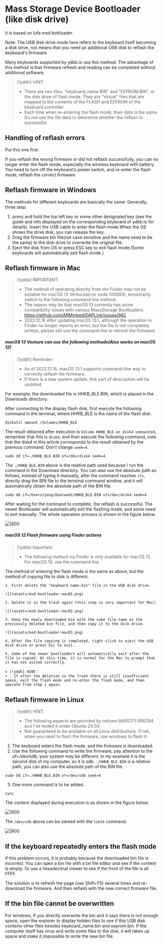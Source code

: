 # Mass Storage Device Bootloader (like disk drive)

It is based on lufa msd bottloader. 

Note: The USB disk drive mode here refers to the keyboard itself becoming a disk drive, not means that you need an additional USB disk to reflash the keyboard's firmware.

Many keyboards supported by ydkb.io use this method. The advantage of this method is that firmware refresh and reading can be completed without additional software.

> [!yddh] HINT:
> - There are two files, "keyboard_name.BIN" and "EEPROM.BIN", in the disk drive of flash mode. They are "virtual" files that are mapped to the contents of the FLASH and EEPROM of the keyboard controller.
> - Each time when re-entering the flash mode, their date is the same. Do not use the file date to determine whether the reflash is successful.


## Handling of reflash errors

Put this one first. 

If you reflash the wrong firmware or did not reflash successfully, you can no longer enter the flash mode, especially the wireless keyboard with battery. You need to turn off the keyboard's power switch, and re-enter the flash mode, reflash the correct firmware.


## Reflash firmware in Windows

The methods for different keyboards are basically the same. Generally, three step:

  1. press and hold the top left key or some other designated key (see the guide and info displayed on the corresponding keyboard of ydkb.io for details). Insert the USB cable to enter the flash mode.When the OS shows the drive disk, you can release the key. 
  2. Drag the firmware bin file(not case sensitive and the name need to be the same) to the disk drive to overwrite the original file.
  3. Eject the disk from OS or press ESC key to exit flash mode.(Some keyboards will automatically exit flash mode.)


## Reflash firmware in Mac

> [!ydda] IMPORTANT:
> - The method of operating directly from the Finder may not be suitable for macOS 13 Ventura(error code 100093), temporarily switch to the following command line method.
> - The reason may be that macOS 13 currently has some compatibility issues with various MassStorage Bootloaders. https://github.com/ARMmbed/DAPLink/issues/982
> - 2022.12.16 After updating macOS 13.1, although the operation in Finder no longer reports an error, but the file is not completely written, please still use the command line to refresh the firmware.

##### macOS 13 Ventura can use the following methods(Also works on macOS 12)

> [!yddh] Reminder:
> - As of 2022.12.16, macOS 13.1 supports command-line way to correctly reflash the firmware.
> - If there is a new system update, this part of description will be updated.

For example, the downloaded file is HHKB_BLE.BIN, which is placed in the Downloads directory.

After connecting to the display flash disk, first execute the following command in the terminal, where HHKB_BLE is the name of the flash disk.

```macOS
diskutil umount /Volumes/HHKB_BLE
```

The result obtained after execution is `Volume HHKB_BLE on disk4 unmounted`, remember that this is `disk4`, and then execute the following command, note that the disk4 in this article corresponds to the result obtained by the previous command. Don't change `seek=4`.

```macOS
sudo dd if=./HHKB_BLE.BIN of=/dev/disk4 seek=4
```
The `./HHKB_BLE.BIN` above is the relative path used because I run the command in the Download directory. You can also use the absolute path as follows, instead of typing it manually, after the command reaches `if=`, directly drag the BIN file to the terminal command window, and it will automatically obtain the absolute path of the BIN file.

```macOS
sudo dd if=/Users/yang/Dowloads/HHKB_BLE.BIN of=/dev/disk4 seek=4
```

After waiting for the command to complete, the reflash is successful. The newer Bootloader will automatically exit the flashing mode, and some need to exit manually. The whole operation process is shown in the figure below.

![|600](assets/msd-bootloader-mac13-01.jpg)

##### macOS 12 Flash firmware using Finder actions

> [!ydda] Important:
> - The following method via Finder is only available for macOS 12. For macOS 13, use the command line 

The method of entering the flash mode is the same as above, but the method of copying file to disk is different.

```ad-yddcol0
1. First delete the "keyboard_name.bin" file in the USB disk drive.

![](assets/msd-bootloader-mac01.png)

2. Delete it in the trash again (this step is very important for Mac).

![](assets/msd-bootloader-mac02.png)
```

```ad-yddcol1
3. Keep the newly downloaded bin with the same file name as the previously deleted bin file, and then copy it to the disk drive.

![](assets/msd-bootloader-mac03.png)

4. After the file copying is completed, right-click to eject the USB disk drive or press Esc to exit.

5. Some of the newer bootloaders will automatically exit after the file is copied. At this time, it is normal for the Mac to prompt that it has not exited correctly.

> [!yddh] HINT：
> - If after the deletion in the Trash there is still insufficient space, exit the flash mode and re-enter the flash mode, and then operate from step 1 again.
```


## Reflash firmware in Linux

> [!yddh] HINT:
> - The following aspects are provided by netizen tb600211 686294 and I've tested it under Ubuntu 20.04.
> - Not guaranteed to be available on all Linux distributions. If not, when you need to flash the firmware, use windows to flash it.

1. The keyboard enters the flash mode, and the firmware is downloaded.
2. Use the following command to write the firmware, pay attention to the of=/dev/sdb, your system may be different, in my example it is the second disk of my computer, so it is sdb. `./HHKB_BLE.BIN` is a relative path, you can also use the absolute path of the BIN file.<br>
```linux
sudo dd if=./HHKB_BLE.BIN of=/dev/sdb seek=4
```
3. One more command is to be added.
```linux
sync
````


The content displayed during execution is as shown in the figure below.

![|600](assets/msd-bootloader-linux01.png)

The `/dev/sdb` above can be viewed with the `lsblk` command.

![|600](assets/msd-bootloader-linux02.jpg)


## If the keyboard repeatedly enters the flash mode

If this problem occurs, it is probably because the downloaded bin file is incorrect. You can open a bin file with a txt file editor and see if the content is empty. Or use a hexadecimal viewer to see if the front of the file is all FFFF.

The solution is to refresh the page (use Shift+F5) several times and re-download the firmware. And then reflash with the new correct firmware file.


## If the bin file cannot be overwritten

For windows, if you directly overwrite the bin and it says there is not enough space, open the explorer to display hidden files to see if this USB disk contains other files besides keyboard_name.bin and eeprom.bin. If the computer itself has virus and write some files to the disk, it will takes up space and make it impossible to write the new bin file.


